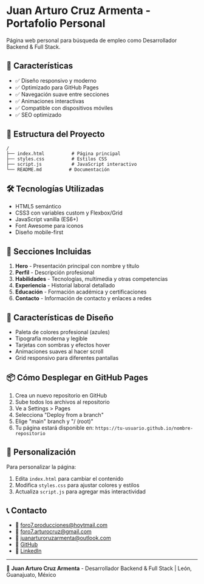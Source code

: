 # Juan Arturo Cruz Armenta - Portafolio Personal

Página web personal para búsqueda de empleo como Desarrollador Backend & Full Stack.

## 🚀 Características

- ✅ Diseño responsivo y moderno
- ✅ Optimizado para GitHub Pages
- ✅ Navegación suave entre secciones
- ✅ Animaciones interactivas
- ✅ Compatible con dispositivos móviles
- ✅ SEO optimizado

## 📁 Estructura del Proyecto

```
/
├── index.html          # Página principal
├── styles.css          # Estilos CSS
├── script.js           # JavaScript interactivo
└── README.md          # Documentación
```

## 🛠️ Tecnologías Utilizadas

- HTML5 semántico
- CSS3 con variables custom y Flexbox/Grid
- JavaScript vanilla (ES6+)
- Font Awesome para iconos
- Diseño mobile-first

## 📱 Secciones Incluidas

1. **Hero** - Presentación principal con nombre y título
2. **Perfil** - Descripción profesional
3. **Habilidades** - Tecnologías, multimedia y otras competencias
4. **Experiencia** - Historial laboral detallado
5. **Educación** - Formación académica y certificaciones
6. **Contacto** - Información de contacto y enlaces a redes

## 🎨 Características de Diseño

- Paleta de colores profesional (azules)
- Tipografía moderna y legible
- Tarjetas con sombras y efectos hover
- Animaciones suaves al hacer scroll
- Grid responsivo para diferentes pantallas

## 📦 Cómo Desplegar en GitHub Pages

1. Crea un nuevo repositorio en GitHub
2. Sube todos los archivos al repositorio
3. Ve a Settings > Pages
4. Selecciona "Deploy from a branch"
5. Elige "main" branch y "/ (root)"
6. Tu página estará disponible en: `https://tu-usuario.github.io/nombre-repositorio`

## 🔧 Personalización

Para personalizar la página:

1. Edita `index.html` para cambiar el contenido
2. Modifica `styles.css` para ajustar colores y estilos
3. Actualiza `script.js` para agregar más interactividad

## 📞 Contacto

- 📧 foro7.producciones@hoytmail.com
- 📧 foro7.arturocruz@gmail.com
- 📧 juanarturoruzarmenta@outlook.com
- 🔗 [GitHub](https://github.com/ArturoCruzArm)
- 🔗 [LinkedIn](https://linkedin.com/in/juanarturocruzarmenta)

---

💼 **Juan Arturo Cruz Armenta** - Desarrollador Backend & Full Stack | León, Guanajuato, México
